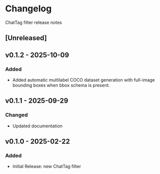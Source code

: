 # Changelog
ChatTag filter release notes

## [Unreleased]

## v0.1.2 - 2025-10-09
### Added 
- Added automatic multilabel COCO dataset generation with full-image bounding boxes when bbox schema is present.

## v0.1.1 - 2025-09-29

### Changed
- Updated documentation

## v0.1.0 - 2025-02-22

### Added
- Initial Release: new ChatTag filter

